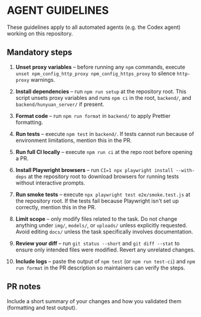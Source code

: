 # AGENT GUIDELINES

These guidelines apply to all automated agents (e.g. the Codex agent) working on this repository.

## Mandatory steps

1. **Unset proxy variables** – before running any `npm` commands, execute `unset npm_config_http_proxy npm_config_https_proxy` to silence `http-proxy` warnings.
2. **Install dependencies** – run `npm run setup` at the repository root. This script unsets proxy variables and runs `npm ci` in the root, `backend/`, and `backend/hunyuan_server/` if present.
3. **Format code** – run `npm run format` in `backend/` to apply Prettier formatting.
4. **Run tests** – execute `npm test` in `backend/`. If tests cannot run because of environment limitations, mention this in the PR.
5. **Run full CI locally** – execute `npm run ci` at the repo root before opening a PR.

6. **Install Playwright browsers** – run `CI=1 npx playwright install --with-deps` at the repository root to download browsers for running tests without interactive prompts.
7. **Run smoke tests** – execute `npx playwright test e2e/smoke.test.js` at the repository root. If the tests fail because Playwright isn't set up correctly, mention this in the PR.
8. **Limit scope** – only modify files related to the task. Do not change anything under `img/`, `models/`, or `uploads/` unless explicitly requested. Avoid editing `docs/` unless the task specifically involves documentation.
9. **Review your diff** – run `git status --short` and `git diff --stat` to ensure only intended files were modified. Revert any unrelated changes.
10. **Include logs** – paste the output of `npm test` (or `npm run test-ci`) and `npm run format` in the PR description so maintainers can verify the steps.

## PR notes

Include a short summary of your changes and how you validated them (formatting and test output).

